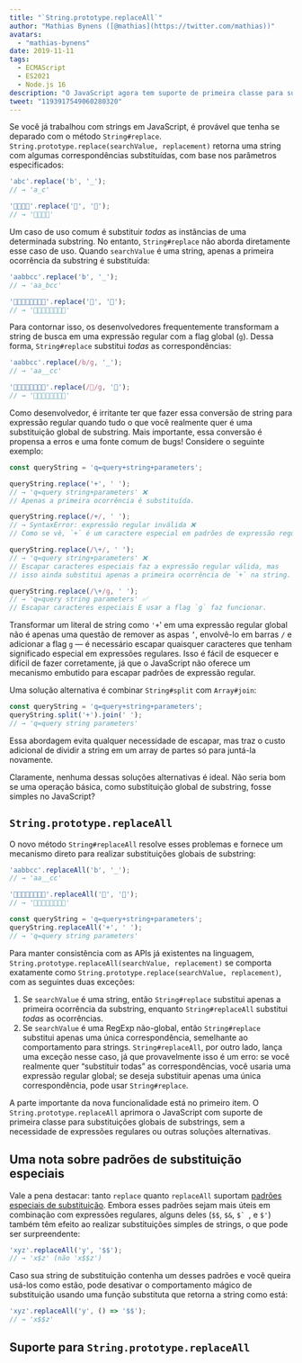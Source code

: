 ```yaml
---
title: "`String.prototype.replaceAll`"
author: "Mathias Bynens ([@mathias](https://twitter.com/mathias))"
avatars:
  - "mathias-bynens"
date: 2019-11-11
tags:
  - ECMAScript
  - ES2021
  - Node.js 16
description: "O JavaScript agora tem suporte de primeira classe para substituições globais de substrings através da nova API `String.prototype.replaceAll`."
tweet: "1193917549060280320"
---
```

Se você já trabalhou com strings em JavaScript, é provável que tenha se deparado com o método `String#replace`. `String.prototype.replace(searchValue, replacement)` retorna uma string com algumas correspondências substituídas, com base nos parâmetros especificados:

<!--truncate-->
```js
'abc'.replace('b', '_');
// → 'a_c'

'🍏🍋🍊🍓'.replace('🍏', '🥭');
// → '🥭🍋🍊🍓'
```

Um caso de uso comum é substituir _todas_ as instâncias de uma determinada substring. No entanto, `String#replace` não aborda diretamente esse caso de uso. Quando `searchValue` é uma string, apenas a primeira ocorrência da substring é substituída:

```js
'aabbcc'.replace('b', '_');
// → 'aa_bcc'

'🍏🍏🍋🍋🍊🍊🍓🍓'.replace('🍏', '🥭');
// → '🥭🍏🍋🍋🍊🍊🍓🍓'
```

Para contornar isso, os desenvolvedores frequentemente transformam a string de busca em uma expressão regular com a flag global (`g`). Dessa forma, `String#replace` substitui _todas_ as correspondências:

```js
'aabbcc'.replace(/b/g, '_');
// → 'aa__cc'

'🍏🍏🍋🍋🍊🍊🍓🍓'.replace(/🍏/g, '🥭');
// → '🥭🥭🍋🍋🍊🍊🍓🍓'
```

Como desenvolvedor, é irritante ter que fazer essa conversão de string para expressão regular quando tudo o que você realmente quer é uma substituição global de substring. Mais importante, essa conversão é propensa a erros e uma fonte comum de bugs! Considere o seguinte exemplo:

```js
const queryString = 'q=query+string+parameters';

queryString.replace('+', ' ');
// → 'q=query string+parameters' ❌
// Apenas a primeira ocorrência é substituída.

queryString.replace(/+/, ' ');
// → SyntaxError: expressão regular inválida ❌
// Como se vê, `+` é um caractere especial em padrões de expressão regular.

queryString.replace(/\+/, ' ');
// → 'q=query string+parameters' ❌
// Escapar caracteres especiais faz a expressão regular válida, mas
// isso ainda substitui apenas a primeira ocorrência de `+` na string.

queryString.replace(/\+/g, ' ');
// → 'q=query string parameters' ✅
// Escapar caracteres especiais E usar a flag `g` faz funcionar.
```

Transformar um literal de string como `'+`' em uma expressão regular global não é apenas uma questão de remover as aspas `’`, envolvê-lo em barras `/` e adicionar a flag `g` — é necessário escapar quaisquer caracteres que tenham significado especial em expressões regulares. Isso é fácil de esquecer e difícil de fazer corretamente, já que o JavaScript não oferece um mecanismo embutido para escapar padrões de expressão regular.

Uma solução alternativa é combinar `String#split` com `Array#join`:

```js
const queryString = 'q=query+string+parameters';
queryString.split('+').join(' ');
// → 'q=query string parameters'
```

Essa abordagem evita qualquer necessidade de escapar, mas traz o custo adicional de dividir a string em um array de partes só para juntá-la novamente.

Claramente, nenhuma dessas soluções alternativas é ideal. Não seria bom se uma operação básica, como substituição global de substring, fosse simples no JavaScript?

## `String.prototype.replaceAll`

O novo método `String#replaceAll` resolve esses problemas e fornece um mecanismo direto para realizar substituições globais de substring:

```js
'aabbcc'.replaceAll('b', '_');
// → 'aa__cc'

'🍏🍏🍋🍋🍊🍊🍓🍓'.replaceAll('🍏', '🥭');
// → '🥭🥭🍋🍋🍊🍊🍓🍓'

const queryString = 'q=query+string+parameters';
queryString.replaceAll('+', ' ');
// → 'q=query string parameters'
```

Para manter consistência com as APIs já existentes na linguagem, `String.prototype.replaceAll(searchValue, replacement)` se comporta exatamente como `String.prototype.replace(searchValue, replacement)`, com as seguintes duas exceções:

1. Se `searchValue` é uma string, então `String#replace` substitui apenas a primeira ocorrência da substring, enquanto `String#replaceAll` substitui _todas_ as ocorrências.
1. Se `searchValue` é uma RegExp não-global, então `String#replace` substitui apenas uma única correspondência, semelhante ao comportamento para strings. `String#replaceAll`, por outro lado, lança uma exceção nesse caso, já que provavelmente isso é um erro: se você realmente quer “substituir todas” as correspondências, você usaria uma expressão regular global; se deseja substituir apenas uma única correspondência, pode usar `String#replace`.

A parte importante da nova funcionalidade está no primeiro item. O `String.prototype.replaceAll` aprimora o JavaScript com suporte de primeira classe para substituições globais de substrings, sem a necessidade de expressões regulares ou outras soluções alternativas.

## Uma nota sobre padrões de substituição especiais

Vale a pena destacar: tanto `replace` quanto `replaceAll` suportam [padrões especiais de substituição](https://developer.mozilla.org/en-US/docs/Web/JavaScript/Reference/Global_Objects/String/replace#specifying_a_string_as_the_replacement). Embora esses padrões sejam mais úteis em combinação com expressões regulares, alguns deles (`$$`, `$&`, ``$` ``, e `$'`) também têm efeito ao realizar substituições simples de strings, o que pode ser surpreendente:

```js
'xyz'.replaceAll('y', '$$');
// → 'x$z' (não 'x$$z')
```

Caso sua string de substituição contenha um desses padrões e você queira usá-los como estão, pode desativar o comportamento mágico de substituição usando uma função substituta que retorna a string como está:

```js
'xyz'.replaceAll('y', () => '$$');
// → 'x$$z'
```

## Suporte para `String.prototype.replaceAll`

<feature-support chrome="85 https://bugs.chromium.org/p/v8/issues/detail?id=9801"
                 firefox="77 https://bugzilla.mozilla.org/show_bug.cgi?id=1608168#c8"
                 safari="13.1 https://webkit.org/blog/10247/new-webkit-features-in-safari-13-1/"
                 nodejs="16"
                 babel="yes https://github.com/zloirock/core-js#ecmascript-string-and-regexp"></feature-support>
